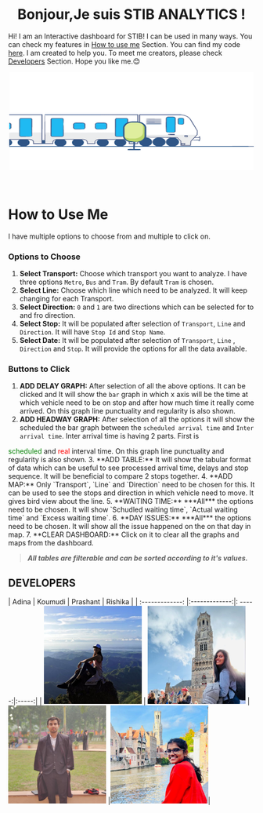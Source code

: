 <div align="center">  <H1> Bonjour,Je suis STIB ANALYTICS ! </H1> </div>

Hi! I am an Interactive dashboard for STIB! I can be used in many ways. You can check my features in [How to use me](#how-to-use-me) Section. You can find my code [here](https://github.com/ULB2022/stib_data_mining). I am created to help you. To meet me creators, please check [Developers](#developers) Section.  Hope you like me.😊 
<br>

<p align="center">
  <img src="./assets/train.gif" width="500" height="200"/>
</p>


<br>

# How to Use Me
I have multiple options to choose from and multiple to click on.
### Options to Choose
1. **Select Transport:** Choose which transport you want to analyze. I have three options `Metro`, `Bus` and `Tram`. By default `Tram` is chosen.
2. **Select Line:** Choose which line which need to be analyzed. It will keep changing for each Transport.
3. **Select Direction:** `0` and `1` are two directions which can be selected for to and fro direction.
4. **Select Stop:** It will be populated after selection of `Transport`, `Line` and `Direction`. It will have `Stop Id` and `Stop Name`.
5. **Select Date:** It will be populated after selection of  `Transport`, `Line` , `Direction` and `Stop`. It will provide the options for all the data available.

### Buttons to Click
1. **ADD DELAY GRAPH:** After selection of all the above options. It can be clicked and It will show the `bar` graph in which x axis will be the time at which vehicle need to be on stop and after how much time it really come arrived. On this graph line punctuality and regularity is also shown.
2. **ADD HEADWAY GRAPH:** After selection of all the options it will show the scheduled the bar graph between the `scheduled arrival time` and `Inter arrival time`.  Inter arrival time is having 2 parts. First is 
<div style="color:green;display:inline">scheduled</div> and <div style="color:red;display:inline">real</div> interval time. On this graph line punctuality and regularity is also shown.
3. **ADD TABLE:** It will show the tabular format of data which can be useful to see processed arrival time, delays and stop sequence. It will be beneficial to compare 2 stops together.
4. **ADD MAP:** Only   `Transport`, `Line` and `Direction` need to be chosen for this. It can be used to see the stops and direction in which vehicle need to move. It gives bird view about the line.
5. **WAITING TIME:** ***All*** the options need to be chosen. It will show `Schudled waiting time`, `Actual waiting time` and `Excess waiting time`.
6. **DAY ISSUES:** ***All*** the options need to be chosen. It will show all the issue happened on the on that day in map.
7. **CLEAR DASHBOARD:** Click on it to clear all the graphs and maps from the dashboard.

   >  ***All tables are filterable and can be sorted according to it's values.***



## DEVELOPERS


| Adina        | Koumudi           | Prashant  | Rishika  |
| :-------------: |:-------------:|: -----:|:-----:|
| <img src="./assets/adina.jpg" width="200" height="200" />      | <img src="./assets/koumudi.jpg" width="200" height="200" /> | <img src="./assets/prashant.jpg" width="200" height="200" /> |<img src="./assets/rishika.jpg" width="200" height="200" />|

